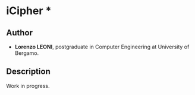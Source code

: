 # iCipher *

## Author ##
+ **Lorenzo LEONI**, postgraduate in Computer Engineering at University of Bergamo.

## Description ##
Work in progress.


